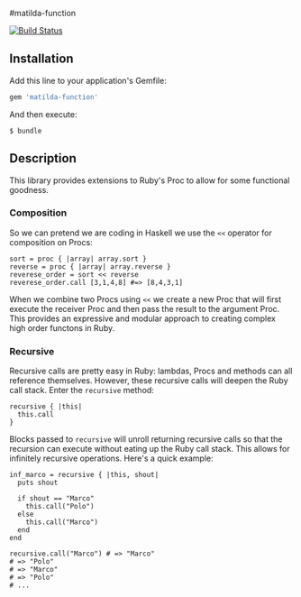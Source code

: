 #matilda-function

[![Build Status](https://travis-ci.org/seadowg/matilda-function.png?branch=master)](https://travis-ci.org/seadowg/matilda-function)

## Installation

Add this line to your application's Gemfile:

```ruby
gem 'matilda-function'
```

And then execute:

    $ bundle

## Description

This library provides extensions to Ruby's Proc to allow for some functional goodness.

### Composition

So we can pretend we are coding in Haskell we use the `<<` operator for composition on Procs:

    sort = proc { |array| array.sort }
    reverse = proc { |array| array.reverse }
    reverese_order = sort << reverse
    reverese_order.call [3,1,4,8] #=> [8,4,3,1]

When we combine two Procs using `<<` we create a new Proc that will first execute the receiver Proc and
then pass the result to the argument Proc. This provides an expressive and modular approach to creating complex
high order functons in Ruby.

### Recursive

Recursive calls are pretty easy in Ruby: lambdas, Procs and methods can
all reference themselves. However, these recursive calls will deepen the
Ruby call stack. Enter the `recursive` method:

    recursive { |this|
      this.call
    }

Blocks passed to `recursive` will unroll returning recursive calls so
that the recursion can execute without eating up the Ruby call stack.
This allows for infinitely recursive operations. Here's a quick example:

    inf_marco = recursive { |this, shout|
      puts shout

      if shout == "Marco"
        this.call("Polo")
      else
        this.call("Marco")
      end
    end

    recursive.call("Marco") # => "Marco"
    # => "Polo"
    # => "Marco"
    # => "Polo"
    # ...
